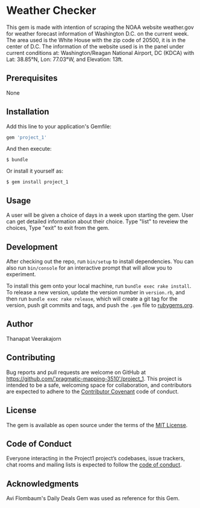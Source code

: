 # Weather Checker

This gem is made with intention of scraping the NOAA website weather.gov for weather forecast information of Washington D.C. on the current week.
The area used is the White House with the zip code of 20500, it is in the center of D.C.
The information of the website used is in the panel under current conditions at: Washington/Reagan National Airport, DC (KDCA) with Lat: 38.85°N, Lon: 77.03°W, and Elevation: 13ft.
  
## Prerequisites

None

## Installation

Add this line to your application's Gemfile:

```ruby
gem 'project_1'
```

And then execute:

    $ bundle

Or install it yourself as:

    $ gem install project_1

## Usage

A user will be given a choice of days in a week upon starting the gem. User can get detailed information about their choice. Type "list" to reveiew the choices, Type "exit" to exit from the gem.

## Development

After checking out the repo, run `bin/setup` to install dependencies. You can also run `bin/console` for an interactive prompt that will allow you to experiment.

To install this gem onto your local machine, run `bundle exec rake install`. To release a new version, update the version number in `version.rb`, and then run `bundle exec rake release`, which will create a git tag for the version, push git commits and tags, and push the `.gem` file to [rubygems.org](https://rubygems.org).

## Author

Thanapat Veerakajorn

## Contributing

Bug reports and pull requests are welcome on GitHub at https://github.com/'pragmatic-mapping-3510'/project_1. This project is intended to be a safe, welcoming space for collaboration, and contributors are expected to adhere to the [Contributor Covenant](http://contributor-covenant.org) code of conduct.

## License

The gem is available as open source under the terms of the [MIT License](https://opensource.org/licenses/MIT).

## Code of Conduct

Everyone interacting in the Project1 project’s codebases, issue trackers, chat rooms and mailing lists is expected to follow the [code of conduct](https://github.com/'pragmatic-mapping-3510'/project_1/blob/master/CODE_OF_CONDUCT.md).

## Acknowledgments

Avi Flombaum's Daily Deals Gem was used as reference for this Gem.
